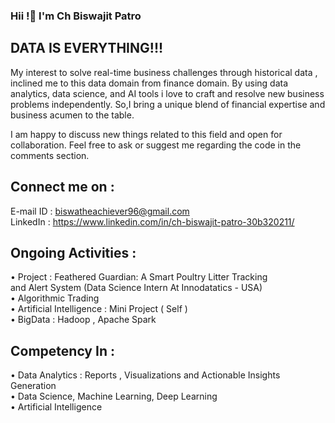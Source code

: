### Hii !👋 I'm Ch Biswajit Patro 
## DATA IS EVERYTHING!!!
My interest to solve real-time business challenges through historical data , inclined me to this data domain from finance domain. By using data analytics, data science, and AI tools i love to craft and resolve new business problems independently. So,I bring a unique blend of financial expertise and business acumen to the table.

I am happy to discuss new things related to this field and open for collaboration.
Feel free to ask or suggest me regarding the code in the comments section.

## Connect me on :                                                                                 
E-mail ID : biswatheachiever96@gmail.com                                                                           
LinkedIn : https://www.linkedin.com/in/ch-biswajit-patro-30b320211/

## Ongoing Activities :    

•  Project : Feathered Guardian: A Smart Poultry Litter Tracking and Alert System (Data Science Intern At Innodatatics - USA)                
•  Algorithmic Trading                   
•  Artificial Intelligence : Mini Project ( Self )                    
•  BigData : Hadoop , Apache Spark                      

## Competency In :        

•	 Data Analytics : Reports , Visualizations and Actionable Insights Generation                      
•	 Data Science, Machine Learning, Deep Learning                    
•	 Artificial Intelligence            





<!--
**biswajit-patro/biswajit-patro** is a ✨ _special_ ✨ repository because its `README.md` (this file) appears on your GitHub profile.

Here are some ideas to get you started:

- 🔭 I’m currently working on ...
- 🌱 I’m currently learning ...
- 👯 I’m looking to collaborate on ...
- 🤔 I’m looking for help with ...
- 💬 Ask me about ...
- 📫 How to reach me: ...
- 😄 Pronouns: ...
- ⚡ Fun fact: ...
-->
